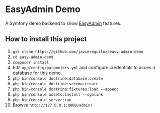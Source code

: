 EasyAdmin Demo
==============

A Symfony demo backend to show [EasyAdmin](https://github.com/javiereguiluz/EasyAdminBundle) features.

How to install this project
---------------------------

  1. `git clone https://github.com/javiereguiluz/easy-admin-demo`
  1. `cd easy-admin-demo`
  1. `composer install`
  1. Edit `app/config/parameters.yml` and configure
     credentials to acces a database for this demo.
  1. `php bin/console doctrine:database:create`
  1. `php bin/console doctrine:schema:create`
  1. `php bin/console doctrine:fixtures:load --append`
  1. `php bin/console assets:install --symlink`
  1. `php bin/console server:run`
  1. Browse `http://127.0.0.1:8000/admin/`
